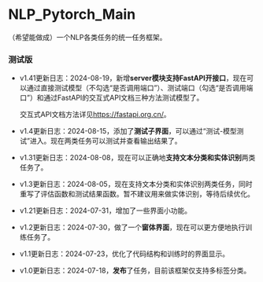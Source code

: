 # NLP_Pytorch_Main
（希望能做成）一个NLP各类任务的统一任务框架。

### 测试版

* v1.41更新日志：2024-08-19，新增**server模块支持FastAPI开接口**，现在可以通过直接测试模型（不勾选“是否调用端口”）、测试端口（勾选“是否调用端口”）和通过FastAPI的交互式API文档三种方法测试模型了。

    交互式API文档方法详见<https://fastapi.org.cn/>。
* v1.4更新日志：2024-08-15，添加了**测试子界面**，可以通过“测试-模型测试”进入。现在两类任务可以测试并查看输出结果了。
* v1.31更新日志：2024-08-08，现在可以正确地**支持文本分类和实体识别**两类任务了。
* v1.3更新日志：2024-08-05，现在支持文本分类和实体识别两类任务，同时重写了评估函数和测试结果函数。暂不建议用来做实体识别，等待后续优化。
* v1.21更新日志：2024-07-31，增加了一些界面小功能。
* v1.2更新日志：2024-07-30，做了一个**窗体界面**，现在可以更方便地执行训练任务了。
* v1.1更新日志：2024-07-23，优化了代码结构和训练时的界面显示。
* v1.0更新日志：2024-07-18，**发布**了任务，目前该框架仅支持多标签分类。
